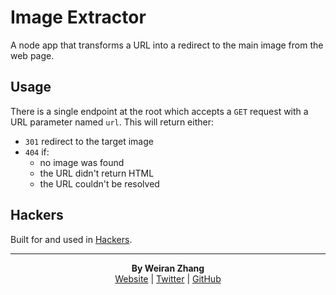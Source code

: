 # Image Extractor

A node app that transforms a URL into a redirect to the main image from the web page.

## Usage

There is a single endpoint at the root which accepts a `GET` request with a URL parameter named `url`. This will return either:

* `301` redirect to the target image
* `404` if:
  * no image was found
  * the URL didn't return HTML
  * the URL couldn't be resolved

## Hackers

Built for and used in [Hackers](https://github.com/weiran/Hackers).

---
<p align="center">
  <b>By Weiran Zhang</b><br>
  <a href="https://weiran.co">Website</a> |
  <a href="https://twitter.com/weiran">Twitter</a> |
  <a href="https://github.com/weiran">GitHub</a>
</p>
